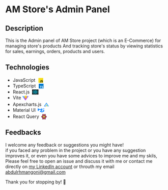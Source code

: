 # AM Store's Admin Panel

## Description

This is the Admin panel of AM Store project (which is an E-Commerce) for managing store's products
And tracking store's status by viewing statistics for sales, earnings, orders, products and users.

## Technologies

- JavaScript <img src="./icons_readme/javascript.svg" style="width: 15px;height: 15px; transform: translate(6px, 3px)">
- TypeScript <img src="./icons_readme/typescript.svg" style="width: 15px;height: 15px; transform: translate(6px, 3px)">
- React.js <img src="./icons_readme/react.svg" style="width: 20px;height: 16px; transform: translate(4px, 3px)">
- Vite <img src="./icons_readme/vite.svg" style="width: 20px; height: 15px; transform: translate(0px, 3px)">
- Apexcharts.js <img src="./icons_readme/apexcharts.png" style="width: 20px;height: 18px; transform: translate(2px, 4px)">
- Material UI <img src="./icons_readme/Material-UI.svg" style="width: 20px;height: 15px; transform: translate(3px, 3px)">
- React Query <img src="./icons_readme/react-query.svg" style="width: 17px;height: 17px; transform: translate(3px, 4px)">

## Feedbacks

I welcome any feedback or suggestions you might have! <br>
if you faced any problem in the project or you have any suggestion improves it,
or even you have some advices to improve me and my skils, <br>
Please feel free to open an issue and discuss it with me or contact me directly on [my LinkedIn account](https://www.linkedin.com/in/abdulrhman-goni-857a36275/)
or throuth my email abdulrhmangoni@gmail.com

Thank you for stopping by! 🌟
